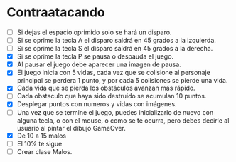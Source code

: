 # Contraatacando

- [ ] Si dejas el espacio oprimido solo se hará un disparo.
- [ ] Si se oprime la tecla A el disparo saldrá en 45 grados a la izquierda.
- [ ] Si se oprime la tecla S el disparo saldrá en 45 grados a la derecha.
- [x] Si se oprime la tecla P se pausa o despauda el juego.
- [x] Al pausar el juego debe aparecer una imagen de pausa.
- [x] El juego inicia con 5 vidas, cada vez que se colisione al personaje principal se perdera 1 punto, y por cada 5 colisiones se pierde una vida.
- [x] Cada vida que se pierda los obstáculos avanzan más rápido.
- [ ] Cada obstaculo que haya sido destruido se acumulan 10 puntos.
- [x] Desplegar puntos con numeros y vidas con imágenes.
- [ ] Una vez que se termine el juego, puedes inicializarlo de nuevo con alguna tecla, o con el mouse, o como se te ocurra, pero debes decirle al usuario al pintar el dibujo GameOver.
- [x] De 10 a 15 malos
- [ ] El 10% te sigue
- [ ] Crear clase Malos.
